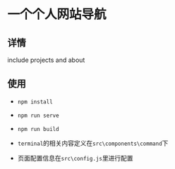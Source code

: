 # 一个个人网站导航

## 详情
include projects and about

## 使用
* `npm install`
* `npm run serve`
* `npm run build`

* `terminal`的相关内容定义在`src\components\command`下
* 页面配置信息在`src\config.js`里进行配置